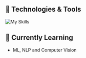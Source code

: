 ## 🔧 Technologies & Tools

![My Skills](https://go-skill-icons.vercel.app/api/icons?i=nextjs,react,typescript,shadcn,vuejs,svelte,nodejs,trpc,expressjs,postgresql,python,pytorch,scikitlearn,docker,digitalocean,linux,neovim)

## 🌱 Currently Learning

- ML, NLP and Computer Vision


